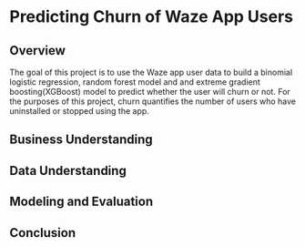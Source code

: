 # Predicting Churn of Waze App Users  

## Overview
The goal of this project is to use the Waze app user data to build a binomial logistic regression, random forest model and and extreme gradient boosting(XGBoost) model to predict whether the user will churn or not. For the purposes of this project, churn quantifies the number of users who have uninstalled or stopped using the app. 


## Business Understanding   

## Data Understanding

## Modeling and Evaluation


## Conclusion
